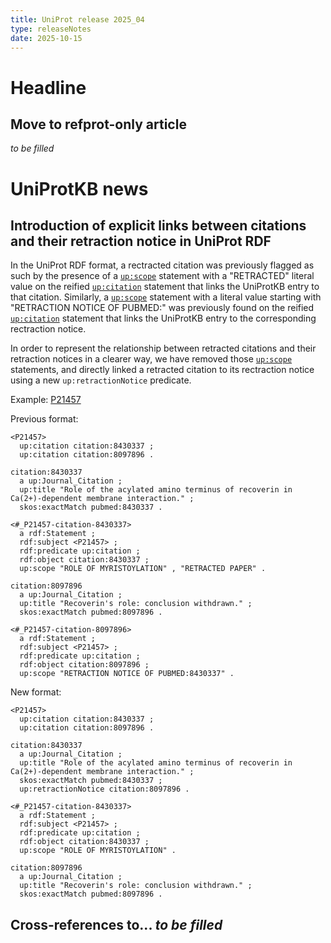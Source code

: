 ```yaml
---
title: UniProt release 2025_04
type: releaseNotes
date: 2025-10-15
---
```


# Headline

## Move to refprot-only article

_to be filled_

# UniProtKB news

## Introduction of explicit links between citations and their retraction notice in UniProt RDF

In the UniProt RDF format, a rectracted citation was previously flagged as such by the presence of a [`up:scope`](http://purl.uniprot.org/core/scope) statement with a "RETRACTED" literal value on the reified [`up:citation`](http://purl.uniprot.org/core/citation) statement that links the UniProtKB entry to that citation. Similarly, a [`up:scope`](http://purl.uniprot.org/core/scope) statement with a literal value starting with "RETRACTION NOTICE OF PUBMED:" was previously found on the reified [`up:citation`](http://purl.uniprot.org/core/citation) statement that links the UniProtKB entry to the corresponding rectraction notice.

In order to represent the relationship between retracted citations and their retraction notices in a clearer way, we have removed those [`up:scope`](http://purl.uniprot.org/core/scope) statements, and directly linked a retracted citation to its rectraction notice using a new `up:retractionNotice` predicate.

Example: [P21457](https://rest.uniprot.org/uniprotkb/P21457.ttl)

Previous format:

```
<P21457>
  up:citation citation:8430337 ;
  up:citation citation:8097896 .

citation:8430337
  a up:Journal_Citation ;
  up:title "Role of the acylated amino terminus of recoverin in Ca(2+)-dependent membrane interaction." ;
  skos:exactMatch pubmed:8430337 .

<#_P21457-citation-8430337>
  a rdf:Statement ;
  rdf:subject <P21457> ;
  rdf:predicate up:citation ;
  rdf:object citation:8430337 ;
  up:scope "ROLE OF MYRISTOYLATION" , "RETRACTED PAPER" .

citation:8097896
  a up:Journal_Citation ;
  up:title "Recoverin's role: conclusion withdrawn." ;
  skos:exactMatch pubmed:8097896 .

<#_P21457-citation-8097896>
  a rdf:Statement ;
  rdf:subject <P21457> ;
  rdf:predicate up:citation ;
  rdf:object citation:8097896 ;
  up:scope "RETRACTION NOTICE OF PUBMED:8430337" .
```

New format:

```
<P21457>
  up:citation citation:8430337 ;
  up:citation citation:8097896 .

citation:8430337
  a up:Journal_Citation ;
  up:title "Role of the acylated amino terminus of recoverin in Ca(2+)-dependent membrane interaction." ;
  skos:exactMatch pubmed:8430337 ;
  up:retractionNotice citation:8097896 .

<#_P21457-citation-8430337>
  a rdf:Statement ;
  rdf:subject <P21457> ;
  rdf:predicate up:citation ;
  rdf:object citation:8430337 ;
  up:scope "ROLE OF MYRISTOYLATION" .

citation:8097896
  a up:Journal_Citation ;
  up:title "Recoverin's role: conclusion withdrawn." ;
  skos:exactMatch pubmed:8097896 .
```

## Cross-references to... _to be filled_
